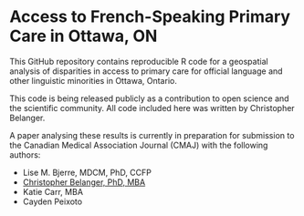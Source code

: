 
<!-- README.md is generated from README.Rmd. Please edit that file -->

# Access to French-Speaking Primary Care in Ottawa, ON

<!-- badges: start -->
<!-- badges: end -->

This GitHub repository contains reproducible R code for a geospatial
analysis of disparities in access to primary care for official language
and other linguistic minorities in Ottawa, Ontario.

This code is being released publicly as a contribution to open science
and the scientific community. All code included here was written by
Christopher Belanger.

A paper analysing these results is currently in preparation for
submission to the Canadian Medical Association Journal (CMAJ) with the
following authors:

-   Lise M. Bjerre, MDCM, PhD, CCFP
-   [Christopher Belanger, PhD,
    MBA](mailto:christopher@belangeranalytics.com)
-   Katie Carr, MBA
-   Cayden Peixoto
